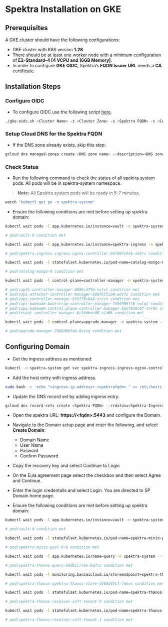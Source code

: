 # Spektra Installation on GKE

## Prerequisites
A GKE cluster should have the following configurations:
- GKE cluster with K8S version **1.28**
- There should be at least one worker node with a minimum configuration of **E2-Standard-4 [4 VCPU and 16GB Memory]**.
- In order to configure **GKE OIDC**, Spektra’s **FQDN Issuer URL** needs a **CA** certificate.

## Installation Steps
### Configure OIDC
- To configure OIDC use the following script <a href="https://raw.githubusercontent.com/diamanticom/gmp-spektra/master/gke-oidc.sh">here</a>.
```bash
./gke-oidc.sh <Cluster Name> -z <Cluster Zone> -s <Spektra FQDN> -c <CA cert file>,<CA key file>
```

### Setup Cloud DNS for the Spektra FQDN
- If the DNS zone already exists, skip this step:
```bash
gcloud dns managed-zones create <DNS zone name> --description=<DNS zone name description> --dns-name=<FQDN minus hostname> --visibility=private --networks=default
```

### Check Status
- Run the following command to check the status of all spektra system pods. All pods will be in spektra-system namespace.
> **Note:** All Spektra system pods will be ready in 5-7 minutes.
```bash
watch "kubectl get po -n spektra-system"
```
- Ensure the following conditions are met before setting up spektra domain:
```bash
kubectl wait pods -l app.kubernetes.io/instance=vault -n spektra-system --for condition=Initialized --timeout=0

# pod/vault-0 condition met
```

```bash
kubectl wait pods -l app.kubernetes.io/instance=spektra-ingress -n spektra-system --for condition=Ready --timeout=0

# pod/spektra-ingress-ingress-nginx-controller-647d97c54b-skbrs condition met
```    

```bash
kubectl wait pods -l statefulset.kubernetes.io/pod-name=catalog-mongo-0 -n spektra-system --for condition=Ready --timeout=0

# pod/catalog-mongo-0 condition met
```    

```bash
kubectl wait pods -l control-plane=controller-manager -n spektra-system --for condition=Ready --timeout=0

# pod/capdi-controller-manager-b88bcd75b-nvtvl condition met
# pod/capi-attacher-controller-manager-686f6f5559-wdvtz condition met
# pod/capi-controller-manager-5f5775cb48-trccx condition met
# pod/capi-kubeadm-bootstrap-controller-manager-7d99996ff6-vwlqt condition met
# pod/capi-kubeadm-control-plane-controller-manager-565fb56c6f-tnr6k condition met
# pod/tenant-controller-manager-6c56dbdc86-r2z6k condition met
```

```bash
kubectl wait pods -l control-plane=upgrade-manager -n spektra-system --for condition=Ready --timeout=0

# pod/upgrade-manager-7868d69f4b-8zvsg condition met
``` 

## Configuring Domain
- Get the ingress address as mentioned:
```bash
kubectl -n spektra-system get svc spektra-ingress-ingress-nginx-controller -o jsonpath="{.status.loadBalancer.ingress[0].ip}"
```
- Add the host entry with ingress address.
```bash
sudo bash -c 'echo "<ingress-ip-address> <spektrafqdn> " >> /etc/hosts'
```
- Update the DNS record set by adding ingress entry.
```bash
gcloud dns record-sets create <Spektra-FQDN> --rrdatas=<Spektra-Ingress-IP-Address> --type=A --ttl=60 --zone=zone-name
```
- Open the spektra URL: **https://&lt;fqdn&gt;:5443** and configure the Domain.
- Navigate to the Domain setup page and enter the following, and select **Create Domain**:
    - Domain Name
    - User Name
    - Pasword
    - Confirm Password

- Copy the recovery key and select Continue to Login
- On the Eula agreement page select the checkbox and then select Agree and Continue.
- Enter the login credentails and select Login. You are directed to SP Domain home page.
- Ensure the following conditions are met before setting up spektra domain:

```bash
kubectl wait pods -l app.kubernetes.io/instance=vault -n spektra-system --for condition=Ready --timeout=0

# pod/vault-0 condition met
```

```bash
kubectl wait pods -l statefulset.kubernetes.io/pod-name=spektra-minio-pool-0-0 -n spektra-system --for condition=Ready --timeout=0

# pod/spektra-minio-pool-0-0 condition met
```

```bash
kubectl wait pods -l app.kubernetes.io/name=query -n spektra-system --for condition=Ready --timeout=0

# pod/spektra-thanos-query-6dd9c57795-bq7cz condition met
```

```bash
kubectl wait pods -l monitoring.banzaicloud.io/storeendpoint=spektra-thanos -n spektra-system --for condition=Ready --timeout=0

# pod/spektra-thanos-spektra-thanos-store-5569d45cf-7mkxs condition met
```

```bash
kubectl wait pods -l statefulset.kubernetes.io/pod-name=spektra-thanos-receiver-soft-tenant-0 -n spektra-system --for condition=Ready --timeout=0

# pod/spektra-thanos-receiver-soft-tenant-0 condition met
```

```bash
kubectl wait pods -l statefulset.kubernetes.io/pod-name=spektra-thanos-receiver-soft-tenant-1 -n spektra-system --for condition=Ready --timeout=0

# pod/spektra-thanos-receiver-soft-tenant-1 condition met
```
